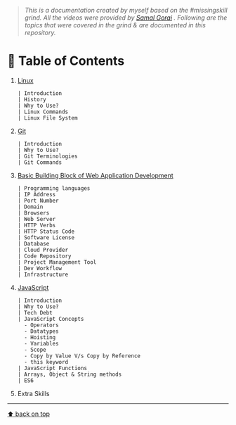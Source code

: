 > _This is a documentation created by myself based on the #missingskill grind. All the videos were provided by [Samal Gorai](https://twitter.com/samalgorai?ref_src=twsrc%5Egoogle%7Ctwcamp%5Eserp%7Ctwgr%5Eauthor "Twitter Profile") . Following are the topics that were covered in the grind & are documented in this repository._

# 📌 **Table of Contents**

1. [Linux](https://github.com/rajeshrideshmukh/missingskill-learning/blob/master/linux/linux.md "Go to Linux documentation")

   ```
   | Introduction
   | History
   | Why to Use?
   | Linux Commands
   | Linux File System
   ```

2. [Git](https://github.com/rajeshrideshmukh/missingskill-learning/blob/master/git/git.md "Go to Git documentation")
   ```
   | Introduction
   | Why to Use?
   | Git Terminologies
   | Git Commands
   ```
3. [Basic Building Block of Web Application Development](https://github.com/rajeshrideshmukh/missingskill-learning/blob/master/bbbwad/basic-building-block.md "Go to the documentation")

   ```
   | Programming languages
   | IP Address
   | Port Number
   | Domain
   | Browsers
   | Web Server
   | HTTP Verbs
   | HTTP Status Code
   | Software License
   | Database
   | Cloud Provider
   | Code Repository
   | Project Management Tool
   | Dev Workflow
   | Infrastructure
   ```

4. [JavaScript](https://github.com/rajeshrideshmukh/missingskill-learning/blob/master/javascript "Go to JavaScript documentation")
   ```
   | Introduction
   | Why to Use?
   | Tech Debt
   | JavaScript Concepts
     - Operators
     - Datatypes
     - Hoisting
     - Variables
     - Scope
     - Copy by Value V/s Copy by Reference
     - this keyword
   | JavaScript Functions
   | Arrays, Object & String methods
   | ES6
   ```
5. Extra Skills

---

[⬆️ back on top](#)
